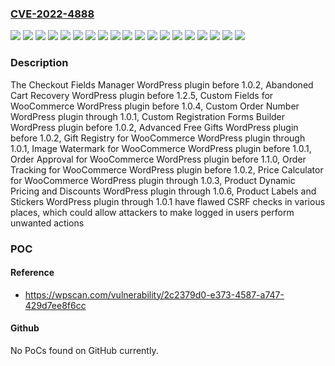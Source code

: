 ### [CVE-2022-4888](https://cve.mitre.org/cgi-bin/cvename.cgi?name=CVE-2022-4888)
![](https://img.shields.io/static/v1?label=Product&message=Abandoned%20Cart%20Recovery&color=blue)
![](https://img.shields.io/static/v1?label=Product&message=Advanced%20Free%20Gifts&color=blue)
![](https://img.shields.io/static/v1?label=Product&message=Checkout%20Fields%20Manager&color=blue)
![](https://img.shields.io/static/v1?label=Product&message=Custom%20Fields%20for%20WooCommerce&color=blue)
![](https://img.shields.io/static/v1?label=Product&message=Custom%20Order%20Number&color=blue)
![](https://img.shields.io/static/v1?label=Product&message=Custom%20Registration%20Forms%20Builder&color=blue)
![](https://img.shields.io/static/v1?label=Product&message=Gift%20Registry%20for%20WooCommerce&color=blue)
![](https://img.shields.io/static/v1?label=Product&message=Image%20Watermark%20for%20WooCommerce&color=blue)
![](https://img.shields.io/static/v1?label=Product&message=Order%20Approval%20for%20WooCommerce&color=blue)
![](https://img.shields.io/static/v1?label=Product&message=Order%20Tracking%20for%20WooCommerce&color=blue)
![](https://img.shields.io/static/v1?label=Product&message=Price%20Calculator%20for%20WooCommerce&color=blue)
![](https://img.shields.io/static/v1?label=Product&message=Product%20Dynamic%20Pricing%20and%20Discounts&color=blue)
![](https://img.shields.io/static/v1?label=Product&message=Product%20Labels%20and%20Stickers&color=blue)
![](https://img.shields.io/static/v1?label=Version&message=0%3C%201.0.1%20&color=brighgreen)
![](https://img.shields.io/static/v1?label=Version&message=0%3C%201.0.2%20&color=brighgreen)
![](https://img.shields.io/static/v1?label=Version&message=0%3C%201.0.4%20&color=brighgreen)
![](https://img.shields.io/static/v1?label=Version&message=0%3C%201.1.0%20&color=brighgreen)
![](https://img.shields.io/static/v1?label=Version&message=0%3C%201.2.5%20&color=brighgreen)
![](https://img.shields.io/static/v1?label=Vulnerability&message=CWE-352%20Cross-Site%20Request%20Forgery%20(CSRF)&color=brighgreen)

### Description

The Checkout Fields Manager WordPress plugin before 1.0.2, Abandoned Cart Recovery WordPress plugin before 1.2.5, Custom Fields for WooCommerce WordPress plugin before 1.0.4, Custom Order Number WordPress plugin through 1.0.1, Custom Registration Forms Builder WordPress plugin before 1.0.2, Advanced Free Gifts WordPress plugin before 1.0.2, Gift Registry for WooCommerce WordPress plugin through 1.0.1, Image Watermark for WooCommerce WordPress plugin before 1.0.1, Order Approval for WooCommerce WordPress plugin before 1.1.0, Order Tracking for WooCommerce WordPress plugin before 1.0.2, Price Calculator for WooCommerce WordPress plugin through 1.0.3, Product Dynamic Pricing and Discounts WordPress plugin through 1.0.6, Product Labels and Stickers WordPress plugin through 1.0.1 have flawed CSRF checks in various places, which could allow attackers to make logged in users perform unwanted actions

### POC

#### Reference
- https://wpscan.com/vulnerability/2c2379d0-e373-4587-a747-429d7ee8f6cc

#### Github
No PoCs found on GitHub currently.

